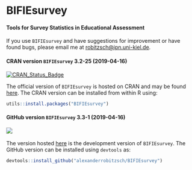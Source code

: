 # BIFIEsurvey
#### Tools for Survey Statistics in Educational Assessment


If you use `BIFIEsurvey` and have suggestions for improvement or have found bugs, please email me at robitzsch@ipn.uni-kiel.de.

#### CRAN version `BIFIEsurvey` 3.2-25 (2019-04-16)


[![CRAN_Status_Badge](http://www.r-pkg.org/badges/version-last-release/BIFIEsurvey)](https://cran.r-project.org/package=BIFIEsurvey)
&#160;&#160;


The official version of `BIFIEsurvey` is hosted on CRAN and may be found [here](https://cran.r-project.org/package=BIFIEsurvey). 
The CRAN version can be installed from within R using:

```r
utils::install.packages("BIFIEsurvey")
```

#### GitHub version `BIFIEsurvey` 3.3-1 (2019-04-16)

[![](https://img.shields.io/badge/github%20version-3.3--1-orange.svg)](https://github.com/alexanderrobitzsch/BIFIEsurvey)&#160;&#160;

The version hosted [here](https://github.com/alexanderrobitzsch/BIFIEsurvey) is the development version of `BIFIEsurvey`. 
The GitHub version can be installed using `devtools` as:

```r
devtools::install_github("alexanderrobitzsch/BIFIEsurvey")
```

